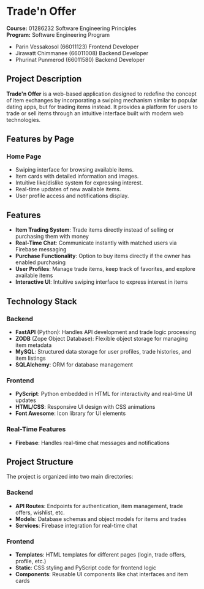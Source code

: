 # Trade'n Offer

**Course:** 01286232 Software Engineering Principles  
**Program:** Software Engineering Program

* Parin Vessakosol (66011123) Frontend Developer
* Jirawatt Chimmanee (66011008) Backend Developer
* Phurinat Punmerod (66011580) Backend Developer

## Project Description

**Trade'n Offer** is a web-based application designed to redefine the concept of item exchanges by incorporating a swiping mechanism similar to popular dating apps, but for trading items instead. It provides a platform for users to trade or sell items through an intuitive interface built with modern web technologies.

## Features by Page

### Home Page

* Swiping interface for browsing available items.
* Item cards with detailed information and images.
* Intuitive like/dislike system for expressing interest.
* Real-time updates of new available items.
* User profile access and notifications display.

## Features

* **Item Trading System**: Trade items directly instead of selling or purchasing them with money
* **Real-Time Chat**: Communicate instantly with matched users via Firebase messaging
* **Purchase Functionality**: Option to buy items directly if the owner has enabled purchasing
* **User Profiles**: Manage trade items, keep track of favorites, and explore available items
* **Interactive UI**: Intuitive swiping interface to express interest in items

## Technology Stack

### Backend
* **FastAPI** (Python): Handles API development and trade logic processing
* **ZODB** (Zope Object Database): Flexible object storage for managing item metadata
* **MySQL**: Structured data storage for user profiles, trade histories, and item listings
* **SQLAlchemy**: ORM for database management

### Frontend
* **PyScript**: Python embedded in HTML for interactivity and real-time UI updates
* **HTML/CSS**: Responsive UI design with CSS animations
* **Font Awesome**: Icon library for UI elements

### Real-Time Features
* **Firebase**: Handles real-time chat messages and notifications

## Project Structure

The project is organized into two main directories:

### Backend
* **API Routes**: Endpoints for authentication, item management, trade offers, wishlist, etc.
* **Models**: Database schemas and object models for items and trades
* **Services**: Firebase integration for real-time chat

### Frontend
* **Templates**: HTML templates for different pages (login, trade offers, profile, etc.)
* **Static**: CSS styling and PyScript code for frontend logic
* **Components**: Reusable UI components like chat interfaces and item cards
